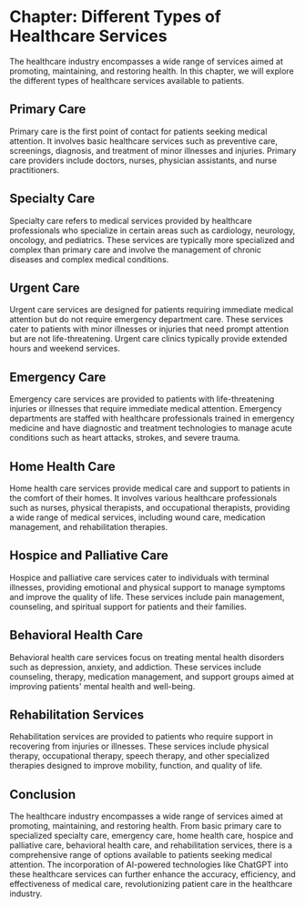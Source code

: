 Chapter: Different Types of Healthcare Services
===============================================

The healthcare industry encompasses a wide range of services aimed at promoting, maintaining, and restoring health. In this chapter, we will explore the different types of healthcare services available to patients.

Primary Care
------------

Primary care is the first point of contact for patients seeking medical attention. It involves basic healthcare services such as preventive care, screenings, diagnosis, and treatment of minor illnesses and injuries. Primary care providers include doctors, nurses, physician assistants, and nurse practitioners.

Specialty Care
--------------

Specialty care refers to medical services provided by healthcare professionals who specialize in certain areas such as cardiology, neurology, oncology, and pediatrics. These services are typically more specialized and complex than primary care and involve the management of chronic diseases and complex medical conditions.

Urgent Care
-----------

Urgent care services are designed for patients requiring immediate medical attention but do not require emergency department care. These services cater to patients with minor illnesses or injuries that need prompt attention but are not life-threatening. Urgent care clinics typically provide extended hours and weekend services.

Emergency Care
--------------

Emergency care services are provided to patients with life-threatening injuries or illnesses that require immediate medical attention. Emergency departments are staffed with healthcare professionals trained in emergency medicine and have diagnostic and treatment technologies to manage acute conditions such as heart attacks, strokes, and severe trauma.

Home Health Care
----------------

Home health care services provide medical care and support to patients in the comfort of their homes. It involves various healthcare professionals such as nurses, physical therapists, and occupational therapists, providing a wide range of medical services, including wound care, medication management, and rehabilitation therapies.

Hospice and Palliative Care
---------------------------

Hospice and palliative care services cater to individuals with terminal illnesses, providing emotional and physical support to manage symptoms and improve the quality of life. These services include pain management, counseling, and spiritual support for patients and their families.

Behavioral Health Care
----------------------

Behavioral health care services focus on treating mental health disorders such as depression, anxiety, and addiction. These services include counseling, therapy, medication management, and support groups aimed at improving patients' mental health and well-being.

Rehabilitation Services
-----------------------

Rehabilitation services are provided to patients who require support in recovering from injuries or illnesses. These services include physical therapy, occupational therapy, speech therapy, and other specialized therapies designed to improve mobility, function, and quality of life.

Conclusion
----------

The healthcare industry encompasses a wide range of services aimed at promoting, maintaining, and restoring health. From basic primary care to specialized specialty care, emergency care, home health care, hospice and palliative care, behavioral health care, and rehabilitation services, there is a comprehensive range of options available to patients seeking medical attention. The incorporation of AI-powered technologies like ChatGPT into these healthcare services can further enhance the accuracy, efficiency, and effectiveness of medical care, revolutionizing patient care in the healthcare industry.
